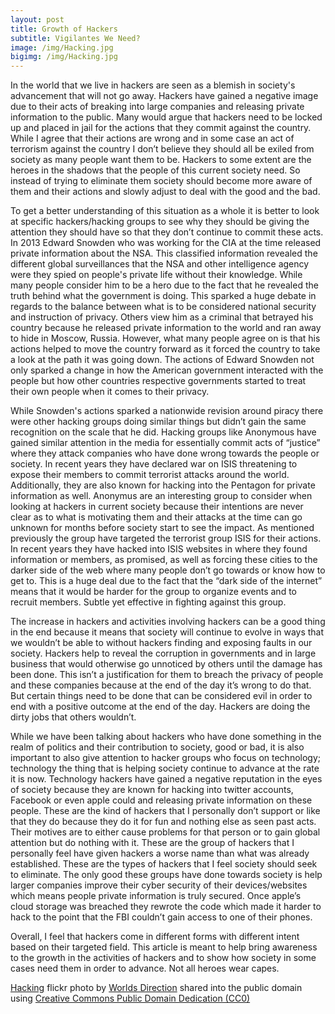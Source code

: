 ```yaml
---
layout: post
title: Growth of Hackers
subtitle: Vigilantes We Need?
image: /img/Hacking.jpg
bigimg: /img/Hacking.jpg
---
```


In the world that we live in hackers are seen as a blemish in society's advancement that will not go away. Hackers have gained a negative image due to their acts of breaking into large companies and releasing private information to the public. Many would argue that hackers need to be locked up and placed in jail for the actions that they commit against the country.  While I agree that their actions are wrong and in some case an act of terrorism against the country I don’t believe they should all be exiled from society as many people want them to be. Hackers to some extent are the heroes in the shadows that the people of this current society need. So instead of trying to eliminate them society should become more aware of them and their actions and slowly adjust to deal with the good and the bad.

To get a better understanding of this situation as a whole it is better to look at specific hackers/hacking groups to see why they should be giving the attention they should have so that they don’t continue to commit these acts. In 2013 Edward Snowden who was working for the CIA at the time released private information about the NSA. This classified information revealed the different global surveillances that the NSA and other intelligence agency were they spied on people's private life without their knowledge. While many people consider him to be a hero due to the fact that he revealed the truth behind what the government is doing. This sparked a huge debate in regards to the balance between what is to be considered national security and instruction of privacy. Others view him as a criminal that betrayed his country because he released private information to the world and ran away to hide in Moscow, Russia. However, what many people agree on is that his actions helped to move the country forward as it forced the country to take a look at the path it was going down. The actions of Edward Snowden not only sparked a change in how the American government interacted with the people but how other countries respective governments started to treat their own people when it comes to their privacy.

While Snowden's actions sparked a nationwide revision around piracy there were other hacking groups doing similar things but didn’t gain the same recognition on the scale that he did. Hacking groups like Anonymous have gained similar attention in the media for essentially commit acts of “justice” where they attack companies who have done wrong towards the people or society. In recent years they have declared war on ISIS threatening to expose their members to commit terrorist attacks around the world. Additionally, they are also known for hacking into the Pentagon for private information as well. Anonymus are an interesting group to consider when looking at hackers in current society because their intentions are never clear as to what is motivating them and their attacks at the time can go unknown for months before society start to see the impact. As mentioned previously the group have targeted the terrorist group ISIS for their actions. In recent years they have hacked into ISIS websites in where they found information or members, as promised, as well as forcing these cities to the darker side of the web where many people don’t go towards or know how to get to. This is a huge deal due to the fact that the “dark side of the internet” means that it would be harder for the group to organize events and to recruit members. Subtle yet effective in fighting against this group.


The increase in hackers and activities involving hackers can be a good thing in the end because it means that society will continue to evolve in ways that we wouldn’t be able to without hackers finding and exposing faults in our society. Hackers help to reveal the corruption in governments and in large business that would otherwise go unnoticed by others until the damage has been done. This isn’t a justification for them to breach the privacy of people and these companies because at the end of the day it’s wrong to do that. But certain things need to be done that can be considered evil in order to end with a positive outcome at the end of the day. Hackers are doing the dirty jobs that others wouldn’t.

While we have been talking about hackers who have done something in the realm of politics and their contribution to society, good or bad, it is also important to also give attention to hacker groups who focus on technology; technology the thing that is helping society continue to advance at the rate it is now. Technology hackers have gained a negative reputation in the eyes of society because they are known for hacking into twitter accounts, Facebook or even apple could and releasing private information on these people. These are the kind of hackers that I personally don’t support or like that they do because they do it for fun and nothing else as seen past acts. Their motives are to either cause problems for that person or to gain global attention but do nothing with it. These are the group of hackers that I personally feel have given hackers a worse name than what was already established. These are the types of hackers that I feel society should seek to eliminate. The only good these groups have done towards society is help larger companies improve their cyber security of their devices/websites which means people private information is truly secured. Once apple’s cloud storage was breached they rewrote the code which made it harder to hack to the point that the FBI couldn’t gain access to one of their phones.

Overall, I feel that hackers come in different forms with different intent based on their targeted field. This article is meant to help bring awareness to the growth in the activities of hackers and to show how society in some cases need them in order to advance. Not all heroes wear capes.  














































<a title="Hacking" href="https://flickr.com/photos/worldsdirection/33627388363">Hacking</a> flickr photo by <a href="https://flickr.com/people/worldsdirection">Worlds Direction</a> shared into the public domain using <a href="https://creativecommons.org/publicdomain/zero/1.0/">Creative Commons Public Domain Dedication (CC0)</a> </small>
